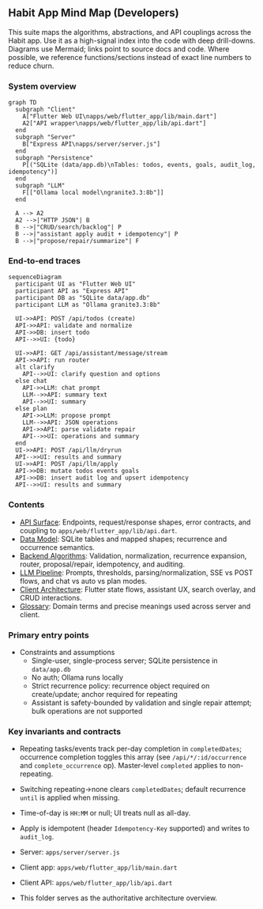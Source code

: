 ## Habit App Mind Map (Developers)

This suite maps the algorithms, abstractions, and API couplings across the Habit app. Use it as a high-signal index into the code with deep drill-downs. Diagrams use Mermaid; links point to source docs and code. Where possible, we reference functions/sections instead of exact line numbers to reduce churn.

### System overview

```mermaid
graph TD
  subgraph "Client"
    A["Flutter Web UI\napps/web/flutter_app/lib/main.dart"]
    A2["API wrapper\napps/web/flutter_app/lib/api.dart"]
  end
  subgraph "Server"
    B["Express API\napps/server/server.js"]
  end
  subgraph "Persistence"
    P[("SQLite (data/app.db)\nTables: todos, events, goals, audit_log, idempotency")]
  end
  subgraph "LLM"
    F[["Ollama local model\ngranite3.3:8b"]]
  end

  A --> A2
  A2 -->|"HTTP JSON"| B
  B -->|"CRUD/search/backlog"| P
  B -->|"assistant apply audit + idempotency"| P
  B -->|"propose/repair/summarize"| F
```

### End-to-end traces

```mermaid
sequenceDiagram
  participant UI as "Flutter Web UI"
  participant API as "Express API"
  participant DB as "SQLite data/app.db"
  participant LLM as "Ollama granite3.3:8b"

  UI->>API: POST /api/todos (create)
  API->>API: validate and normalize
  API->>DB: insert todo
  API-->>UI: {todo}

  UI->>API: GET /api/assistant/message/stream
  API->>API: run router
  alt clarify
    API-->>UI: clarify question and options
  else chat
    API->>LLM: chat prompt
    LLM-->>API: summary text
    API-->>UI: summary
  else plan
    API->>LLM: propose prompt
    LLM-->>API: JSON operations
    API->>API: parse validate repair
    API-->>UI: operations and summary
  end
  UI->>API: POST /api/llm/dryrun
  API-->>UI: results and summary
  UI->>API: POST /api/llm/apply
  API->>DB: mutate todos events goals
  API->>DB: insert audit log and upsert idempotency
  API-->>UI: results and summary
```

### Contents
- [API Surface](./api_surface.md): Endpoints, request/response shapes, error contracts, and coupling to `apps/web/flutter_app/lib/api.dart`.
- [Data Model](./data_model.md): SQLite tables and mapped shapes; recurrence and occurrence semantics.
- [Backend Algorithms](./backend_algorithms.md): Validation, normalization, recurrence expansion, router, proposal/repair, idempotency, and auditing.
- [LLM Pipeline](./llm_pipeline.md): Prompts, thresholds, parsing/normalization, SSE vs POST flows, and chat vs auto vs plan modes.
- [Client Architecture](./client_architecture.md): Flutter state flows, assistant UX, search overlay, and CRUD interactions.
- [Glossary](./glossary.md): Domain terms and precise meanings used across server and client.

### Primary entry points
- Constraints and assumptions
  - Single-user, single-process server; SQLite persistence in `data/app.db`
  - No auth; Ollama runs locally
  - Strict recurrence policy: recurrence object required on create/update; anchor required for repeating
  - Assistant is safety-bounded by validation and single repair attempt; bulk operations are not supported

### Key invariants and contracts

- Repeating tasks/events track per-day completion in `completedDates`; occurrence completion toggles this array (see `/api/*/:id/occurrence` and `complete_occurrence` op). Master-level `completed` applies to non-repeating.
- Switching repeating→none clears `completedDates`; default recurrence `until` is applied when missing.
- Time-of-day is `HH:MM` or null; UI treats null as all-day.
- Apply is idempotent (header `Idempotency-Key` supported) and writes to `audit_log`.

- Server: `apps/server/server.js`
- Client app: `apps/web/flutter_app/lib/main.dart`
- Client API: `apps/web/flutter_app/lib/api.dart`
- This folder serves as the authoritative architecture overview.


